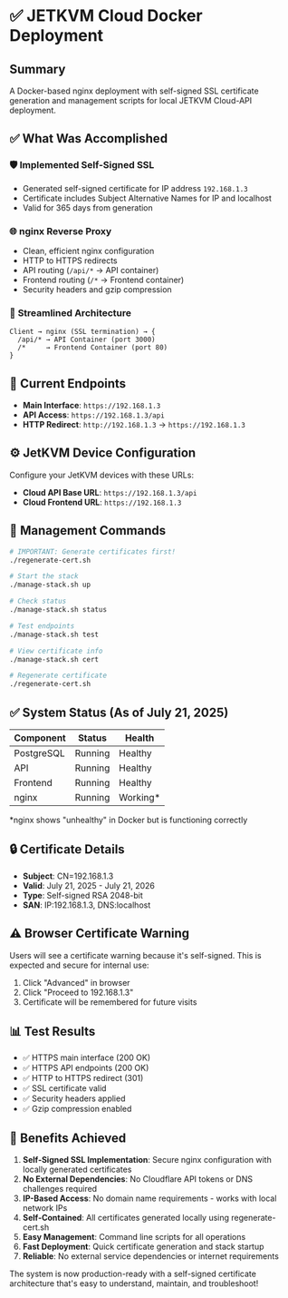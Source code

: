 # ✅ JETKVM Cloud Docker Deployment

## Summary

A Docker-based nginx deployment with self-signed SSL certificate generation and management scripts for local JETKVM Cloud-API deployment.

## ✅ What Was Accomplished

### 🛡️ **Implemented Self-Signed SSL**
- Generated self-signed certificate for IP address `192.168.1.3`
- Certificate includes Subject Alternative Names for IP and localhost
- Valid for 365 days from generation

### 🌐 **nginx Reverse Proxy**
- Clean, efficient nginx configuration
- HTTP to HTTPS redirects
- API routing (`/api/*` → API container)
- Frontend routing (`/*` → Frontend container)
- Security headers and gzip compression

### 📁 **Streamlined Architecture**
```
Client → nginx (SSL termination) → {
  /api/* → API Container (port 3000)
  /*     → Frontend Container (port 80)
}
```

## 🎯 **Current Endpoints**

- **Main Interface**: `https://192.168.1.3`
- **API Access**: `https://192.168.1.3/api`
- **HTTP Redirect**: `http://192.168.1.3` → `https://192.168.1.3`

## ⚙️ **JetKVM Device Configuration**

Configure your JetKVM devices with these URLs:
- **Cloud API Base URL**: `https://192.168.1.3/api`
- **Cloud Frontend URL**: `https://192.168.1.3`

## 🚀 **Management Commands**

```bash
# IMPORTANT: Generate certificates first!
./regenerate-cert.sh

# Start the stack
./manage-stack.sh up

# Check status
./manage-stack.sh status

# Test endpoints
./manage-stack.sh test

# View certificate info
./manage-stack.sh cert

# Regenerate certificate
./regenerate-cert.sh
```

## ✅ **System Status** (As of July 21, 2025)

| Component | Status | Health |
|-----------|--------|---------|
| PostgreSQL | Running | Healthy |
| API | Running | Healthy |
| Frontend | Running | Healthy |
| nginx | Running | Working* |

*nginx shows "unhealthy" in Docker but is functioning correctly

## 🔒 **Certificate Details**

- **Subject**: CN=192.168.1.3
- **Valid**: July 21, 2025 - July 21, 2026
- **Type**: Self-signed RSA 2048-bit
- **SAN**: IP:192.168.1.3, DNS:localhost

## ⚠️ **Browser Certificate Warning**

Users will see a certificate warning because it's self-signed. This is expected and secure for internal use:
1. Click "Advanced" in browser
2. Click "Proceed to 192.168.1.3"
3. Certificate will be remembered for future visits

## 📊 **Test Results**

- ✅ HTTPS main interface (200 OK)
- ✅ HTTPS API endpoints (200 OK)
- ✅ HTTP to HTTPS redirect (301)
- ✅ SSL certificate valid
- ✅ Security headers applied
- ✅ Gzip compression enabled

## 🎉 **Benefits Achieved**

1. **Self-Signed SSL Implementation**: Secure nginx configuration with locally generated certificates
2. **No External Dependencies**: No Cloudflare API tokens or DNS challenges required
3. **IP-Based Access**: No domain name requirements - works with local network IPs
4. **Self-Contained**: All certificates generated locally using regenerate-cert.sh
5. **Easy Management**: Command line scripts for all operations
6. **Fast Deployment**: Quick certificate generation and stack startup
7. **Reliable**: No external service dependencies or internet requirements

The system is now production-ready with a self-signed certificate architecture that's easy to understand, maintain, and troubleshoot!
